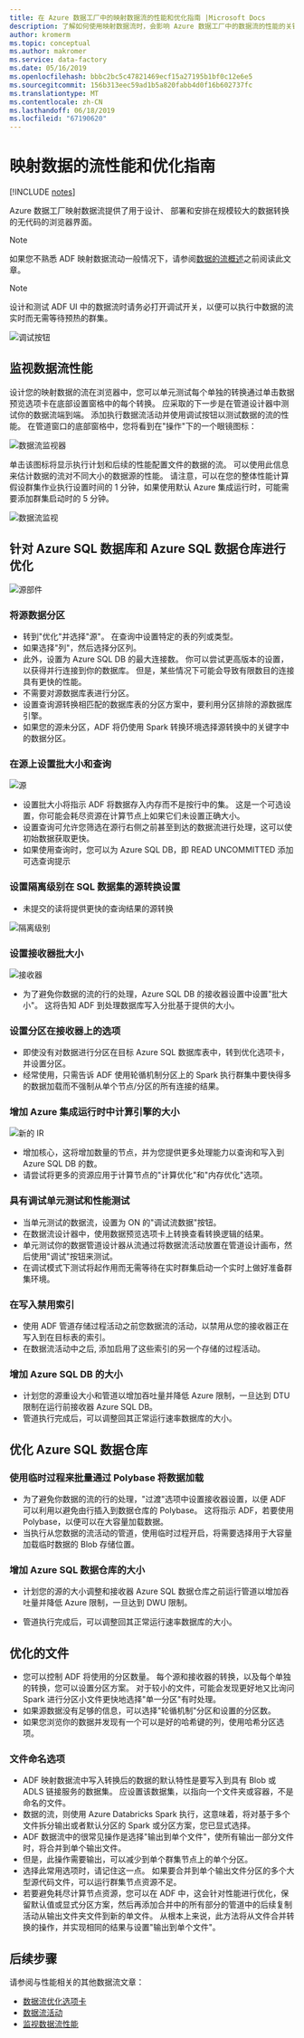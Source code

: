 ```yaml
---
title: 在 Azure 数据工厂中的映射数据流的性能和优化指南 |Microsoft Docs
description: 了解如何使用映射数据流时，会影响 Azure 数据工厂中的数据流的性能的关键因素。
author: kromerm
ms.topic: conceptual
ms.author: makromer
ms.service: data-factory
ms.date: 05/16/2019
ms.openlocfilehash: bbbc2bc5c47821469ecf15a27195b1bf0c12e6e5
ms.sourcegitcommit: 156b313eec59ad1b5a820fabb4d0f16b602737fc
ms.translationtype: MT
ms.contentlocale: zh-CN
ms.lasthandoff: 06/18/2019
ms.locfileid: "67190620"
---
```

# <a name="mapping-data-flows-performance-and-tuning-guide"></a>映射数据的流性能和优化指南

[!INCLUDE [notes](../../includes/data-factory-data-flow-preview.md)]

Azure 数据工厂映射数据流提供了用于设计、 部署和安排在规模较大的数据转换的无代码的浏览器界面。

> [!NOTE]
> 如果您不熟悉 ADF 映射数据流动一般情况下，请参阅[数据的流概述](concepts-data-flow-overview.md)之前阅读此文章。
>

> [!NOTE]
> 设计和测试 ADF UI 中的数据流时请务必打开调试开关，以便可以执行中数据的流实时而无需等待预热的群集。
>

![调试按钮](media/data-flow/debugb1.png "调试")

## <a name="monitor-data-flow-performance"></a>监视数据流性能

设计您的映射数据的流在浏览器中，您可以单元测试每个单独的转换通过单击数据预览选项卡在底部设置窗格中的每个转换。 应采取的下一步是在管道设计器中测试你的数据流端到端。 添加执行数据流活动并使用调试按钮以测试数据的流的性能。 在管道窗口的底部窗格中，您将看到在"操作"下的一个眼镜图标：

![数据流监视器](media/data-flow/mon002.png "数据流监视器 2")

单击该图标将显示执行计划和后续的性能配置文件的数据的流。 可以使用此信息来估计数据的流对不同大小的数据源的性能。 请注意，可以在您的整体性能计算假设群集作业执行设置时间的 1 分钟，如果使用默认 Azure 集成运行时，可能需要添加群集启动时的 5 分钟。

![数据流监视](media/data-flow/mon003.png "数据流监视器 3")

## <a name="optimizing-for-azure-sql-database-and-azure-sql-data-warehouse"></a>针对 Azure SQL 数据库和 Azure SQL 数据仓库进行优化

![源部件](media/data-flow/sourcepart3.png "源部件")

### <a name="partition-your-source-data"></a>将源数据分区

* 转到"优化"并选择"源"。 在查询中设置特定的表的列或类型。
* 如果选择"列"，然后选择分区列。
* 此外，设置为 Azure SQL DB 的最大连接数。 你可以尝试更高版本的设置，以获得并行连接到你的数据库。 但是，某些情况下可能会导致有限数目的连接具有更快的性能。
* 不需要对源数据库表进行分区。
* 设置查询源转换相匹配的数据库表的分区方案中，要利用分区排除的源数据库引擎。
* 如果您的源未分区，ADF 将仍使用 Spark 转换环境选择源转换中的关键字中的数据分区。

### <a name="set-batch-size-and-query-on-source"></a>在源上设置批大小和查询

![源](media/data-flow/source4.png "源")

* 设置批大小将指示 ADF 将数据存入内存而不是按行中的集。 这是一个可选设置，你可能会耗尽资源在计算节点上如果它们未设置正确大小。
* 设置查询可允许您筛选在源行右侧之前甚至到达的数据流进行处理，这可以使初始数据获取更快。
* 如果使用查询时，您可以为 Azure SQL DB，即 READ UNCOMMITTED 添加可选查询提示

### <a name="set-isolation-level-on-source-transformation-settings-for-sql-datasets"></a>设置隔离级别在 SQL 数据集的源转换设置

* 未提交的读将提供更快的查询结果的源转换

![隔离级别](media/data-flow/isolationlevel.png "隔离级别")

### <a name="set-sink-batch-size"></a>设置接收器批大小

![接收器](media/data-flow/sink4.png "接收器")

* 为了避免你数据的流的行的处理，Azure SQL DB 的接收器设置中设置"批大小"。 这将告知 ADF 到处理数据库写入分批基于提供的大小。

### <a name="set-partitioning-options-on-your-sink"></a>设置分区在接收器上的选项

* 即使没有对数据进行分区在目标 Azure SQL 数据库表中，转到优化选项卡，并设置分区。
* 经常使用，只需告诉 ADF 使用轮循机制分区上的 Spark 执行群集中要快得多的数据加载而不强制从单个节点/分区的所有连接的结果。

### <a name="increase-size-of-your-compute-engine-in-azure-integration-runtime"></a>增加 Azure 集成运行时中计算引擎的大小

![新的 IR](media/data-flow/ir-new.png "新红外线 （ir)")

* 增加核心，这将增加数量的节点，并为您提供更多处理能力以查询和写入到 Azure SQL DB 的数。
* 请尝试将更多的资源应用于计算节点的"计算优化"和"内存优化"选项。

### <a name="unit-test-and-performance-test-with-debug"></a>具有调试单元测试和性能测试

* 当单元测试的数据流，设置为 ON 的"调试流数据"按钮。
* 在数据流设计器中，使用数据预览选项卡上转换查看转换逻辑的结果。
* 单元测试你的数据管道设计器从流通过将数据流活动放置在管道设计画布，然后使用"调试"按钮来测试。
* 在调试模式下测试将起作用而无需等待在实时群集启动一个实时上做好准备群集环境。

### <a name="disable-indexes-on-write"></a>在写入禁用索引
* 使用 ADF 管道存储过程活动之前您数据流的活动，以禁用从您的接收器正在写入到在目标表的索引。
* 在数据流活动中之后, 添加启用了这些索引的另一个存储的过程活动。

### <a name="increase-the-size-of-your-azure-sql-db"></a>增加 Azure SQL DB 的大小
* 计划您的源重设大小和管道以增加吞吐量并降低 Azure 限制，一旦达到 DTU 限制在运行前接收器 Azure SQL DB。
* 管道执行完成后，可以调整回其正常运行速率数据库的大小。

## <a name="optimizing-for-azure-sql-data-warehouse"></a>优化 Azure SQL 数据仓库

### <a name="use-staging-to-load-data-in-bulk-via-polybase"></a>使用临时过程来批量通过 Polybase 将数据加载

* 为了避免你数据的流的行的处理，"过渡"选项中设置接收器设置，以便 ADF 可以利用以避免由行插入到数据仓库的 Polybase。 这将指示 ADF，若要使用 Polybase，以便可以在大容量加载数据。
* 当执行从您数据的流活动的管道，使用临时过程开启，将需要选择用于大容量加载临时数据的 Blob 存储位置。

### <a name="increase-the-size-of-your-azure-sql-dw"></a>增加 Azure SQL 数据仓库的大小

* 计划您的源的大小调整和接收器 Azure SQL 数据仓库之前运行管道以增加吞吐量并降低 Azure 限制，一旦达到 DWU 限制。

* 管道执行完成后，可以调整回其正常运行速率数据库的大小。

## <a name="optimize-for-files"></a>优化的文件

* 您可以控制 ADF 将使用的分区数量。 每个源和接收器的转换，以及每个单独的转换，您可以设置分区方案。 对于较小的文件，可能会发现更好地又比询问 Spark 进行分区小文件更快地选择"单一分区"有时处理。
* 如果源数据没有足够的信息，可以选择"轮循机制"分区和设置的分区数。
* 如果您浏览你的数据并发现有一个可以是好的哈希键的列，使用哈希分区选项。

### <a name="file-naming-options"></a>文件命名选项

* ADF 映射数据流中写入转换后的数据的默认特性是要写入到具有 Blob 或 ADLS 链接服务的数据集。 应设置该数据集，以指向一个文件夹或容器，不是命名的文件。
* 数据的流，则使用 Azure Databricks Spark 执行，这意味着，将对基于多个文件拆分输出或者默认分区的 Spark 或分区方案，您已显式选择。
* ADF 数据流中的很常见操作是选择"输出到单个文件"，使所有输出一部分文件时，将合并到单个输出文件。
* 但是，此操作需要输出，可以减少到单个群集节点上的单个分区。
* 选择此常用选项时，请记住这一点。 如果要合并到单个输出文件分区的多个大型源代码文件，可以运行群集节点资源不足。
* 若要避免耗尽计算节点资源，您可以在 ADF 中，这会针对性能进行优化，保留默认值或显式分区方案，然后再添加合并中的所有部分的管道中的后续复制活动从输出文件夹文件到新的单文件。 从根本上来说，此方法将从文件合并转换的操作，并实现相同的结果与设置"输出到单个文件"。

## <a name="next-steps"></a>后续步骤
请参阅与性能相关的其他数据流文章：

- [数据流优化选项卡](concepts-data-flow-optimize-tab.md)
- [数据流活动](control-flow-execute-data-flow-activity.md)
- [监视数据流性能](concepts-data-flow-monitoring.md)
